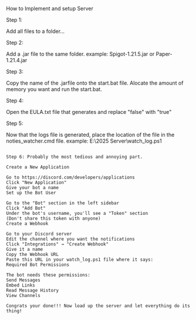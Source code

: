 How to Implement and setup Server

Step 1:

Add all files to a folder...

Step 2: 

Add a .jar file to the same folder. 
example: Spigot-1.21.5.jar or Paper-1.21.4.jar

Step 3: 

Copy the name of the .jarfile onto the start.bat file. 
Alocate the amount of memory you want and run the start.bat.

Step 4:

Open the EULA.txt file that generates and replace "false" with "true"

Step 5: 

Now that the logs file is generated, place the location of the file in the noties_watcher.cmd file. example: E:\2025 Server\watch_log.ps1


~~~~~~~~~~~~~~~~~~CREATING THE BOT~~~~~~~~~~~~~~~~~~

Step 6: Probably the most tedious and annoying part.

Create a New Application

Go to https://discord.com/developers/applications
Click "New Application"
Give your bot a name
Set up the Bot User

Go to the "Bot" section in the left sidebar
Click "Add Bot"
Under the bot's username, you'll see a "Token" section
(Don't share this token with anyone)
Create a Webhook

Go to your Discord server
Edit the channel where you want the notifications
Click "Integrations" → "Create Webhook"
Give it a name
Copy the Webhook URL
Paste this URL in your watch_log.ps1 file where it says:
Required Bot Permissions

The bot needs these permissions:
Send Messages
Embed Links
Read Message History
View Channels

Congrats your done!!! Now load up the server and let everything do its thing!